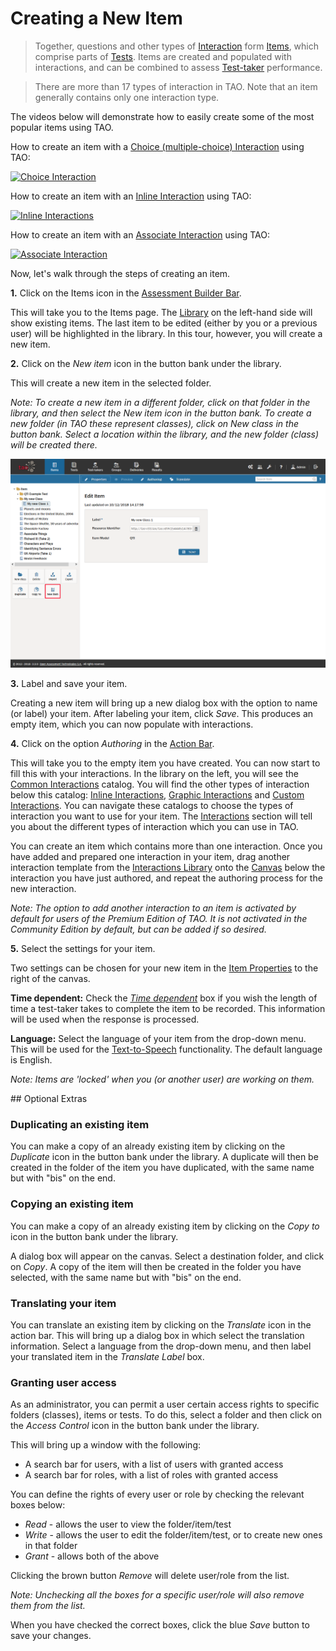 <!--
created_at: 2016-12-15
authors:         
    - "Catherine Pease"
--> 

# Creating a New Item

>Together, questions and other types of [Interaction](../appendix/glossary.md#interaction) form [Items](../appendix/glossary.md#item), which comprise parts of [Tests](../appendix/glossary.md#test). Items are created and populated with interactions, and can be combined to assess [Test-taker](../appendix/glossary.md#test-taker) performance.

>There are more than 17 types of interaction in TAO. Note that an item generally contains only one interaction type.

The videos below will demonstrate how to easily create some of the most popular items using TAO.

How to create an item with a [Choice (multiple-choice) Interaction](../interactions/choice-interaction.md) using TAO:


[![Choice Interaction](https://img.youtube.com/vi/a3WM6yMfiGs/hqdefault.jpg)](http://www.youtube.com/watch?v=a3WM6yMfiGs)

How to create an item with an [Inline Interaction](../interactions/inline-choice-interaction.md) using TAO:

[![Inline Interactions](https://img.youtube.com/vi/5vplITM3Ah4/hqdefault.jpg)](http://www.youtube.com/watch?v=5vplITM3Ah4)

How to create an item with an [Associate Interaction](../interactions/associate-interaction.md) using TAO:

[![Associate Interaction](https://img.youtube.com/vi/qIX3HVNq5L0/hqdefault.jpg)](http://www.youtube.com/watch?v=qIX3HVNq5L0)


Now, let's walk through the steps of creating an item.

**1.**  Click on the Items icon in the [Assessment Builder Bar](../appendix/glossary.md#assessment-builder-bar).

This will take you to the Items page. The [Library](../appendix/glossary.md#library) on the left-hand side will show existing items. The last item to be edited (either by you or a previous user) will be highlighted in the library. In this tour, however, you will create a new item.

**2.**  Click on the *New item* icon in the button bank under the library.

This will create a new item in the selected folder.

*Note: To create a new item in a different folder, click on that folder in the library, and then select the New item icon in the button bank. To create a new folder (in TAO these represent classes), click on New class in the button bank. Select a location within the library, and the new folder (class) will be created there.*

![Creating a new Item](../resources/backend/items/new-item.png)

**3.**  Label and save your item.

Creating a new item will bring up a new dialog box with the option to name (or label) your item. After labeling your item, click *Save*. This produces an empty item, which you can now populate with interactions.

**4.**  Click on the option *Authoring* in the [Action Bar](../appendix/glossary.md#action-bar).

This will take you to the empty item you have created. You can now start to fill this with your interactions. In the library on the left, you will see the [Common Interactions](../appendix/glossary.md#common-interactions) catalog. You will find the other types of interaction below this catalog: [Inline Interactions](../appendix/glossary.md#inline-interactions), [Graphic Interactions](../appendix/glossary.md#graphic-interactions) and [Custom Interactions](../appendix/glossary.md#custom-interactions). You can navigate these catalogs to choose the types of interaction you want to use for your item. The [Interactions](../interactions/what-is-an-interaction.md) section will tell you about the different types of interaction which you can use in TAO.

You can create an item which contains more than one interaction. Once you have added and prepared one interaction in your item, drag another interaction template from the [Interactions Library](../appendix/glossary.md#interactions-library) onto the [Canvas](../appendix/glossary.md#canvas) below the interaction you have just authored, and repeat the authoring process for the new interaction. 

*Note: The option to add another interaction to an item is activated by default for users of the Premium Edition of TAO. It is not activated in the Community Edition by default, but can be added if so desired.*

**5.** Select the settings for your item. 

Two settings can be chosen for your new item in the [Item Properties](../appendix/glossary.md#item-properties) to the right of the canvas.

**Time dependent:** Check the *[Time dependent](../appendix/glossary.md#time-dependent-item)* box if you wish the length of time a test-taker takes to complete the item to be recorded. This information will be used when the response is processed.  

**Language:** Select the language of your item from the drop-down menu. This will be used for the [Text-to-Speech](../appendix/glossary.md#test-to-speech) functionality. The default language is English. 


*Note: Items are 'locked' when you (or another user) are working on them.*

<aside class="optional-extras">
## Optional Extras


### Duplicating an existing item

You can make a copy of an already existing item by clicking on the *Duplicate* icon in the button bank under the library. A duplicate will then be created in the folder of the item you have duplicated, with the same name but with "bis" on the end.

### Copying an existing item

You can make a copy of an already existing item by clicking on the *Copy to* icon in the button bank under the library. 

A dialog box will appear on the canvas. Select a destination folder, and click on *Copy*. A copy of the item will then be created in the folder you have selected, with the same name but with "bis" on the end.

### Translating your item

You can translate an existing item by clicking on the *Translate* icon in the action bar. This will bring up a dialog box in which select the translation information. Select a language from the drop-down menu, and then label your translated item in the *Translate Label* box.

### Granting user access

As an administrator, you can permit a user certain access rights to specific folders (classes), items or tests. To do this, select a folder and then click on the *Access Control* icon in the button bank under the library.  

This will bring up a window with the following:

- A search bar for users, with a list of users with granted access
- A search bar for roles, with a list of roles with granted access

You can define the rights of every user or role by checking the relevant boxes below:

- *Read* - allows the user to view the folder/item/test
- *Write* - allows the user to edit the folder/item/test, or to create new ones in that folder
- *Grant* - allows both of the above
 
Clicking the brown button *Remove* will delete user/role from the list. 

*Note: Unchecking all the boxes for a specific user/role will also remove them from the list.*
 
When you have checked the correct boxes, click the blue *Save* button to save your changes.

</aside>
